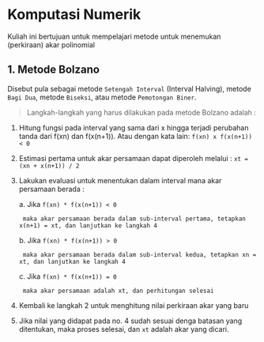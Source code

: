 # Komputasi Numerik
Kuliah ini bertujuan untuk mempelajari metode untuk menemukan (perkiraan) akar polinomial

## 1. Metode Bolzano
Disebut pula sebagai metode `Setengah Interval` (Interval Halving), metode `Bagi Dua`, metode `Biseksi`, atau metode `Pemotongan Biner`.

> Langkah-langkah yang harus dilakukan pada metode Bolzano adalah :

1. Hitung fungsi pada interval yang sama dari x hingga terjadi perubahan tanda dari f(xn) dan f(x(n+1)). Atau dengan kata lain: `f(xn) x f(x(n+1)) < 0`

2. Estimasi pertama untuk akar persamaan dapat diperoleh melalui :  `xt = (xn + x(n+1)) / 2`

3. Lakukan evaluasi untuk menentukan dalam interval mana akar persamaan berada :

	a.  Jika `f(xn) * f(x(n+1)) < 0`

	    maka akar persamaan berada dalam sub-interval pertama, tetapkan x(n+1) = xt, dan lanjutkan ke langkah 4

	b.  Jika `f(xn) * f(x(n+1)) > 0`

        maka akar persamaan berada dalam sub-interval kedua, tetapkan xn = xt, dan lanjutkan ke langkah 4

	c.  Jika ```f(xn) * f(x(n+1)) = 0```

		maka akar persamaan adalah xt, dan perhitungan selesai

4. Kembali ke langkah 2 untuk menghitung nilai perkiraan akar yang baru

5. Jika nilai yang didapat pada no. 4 sudah sesuai denga  batasan yang ditentukan, maka proses selesai, dan `xt` adalah akar yang dicari.